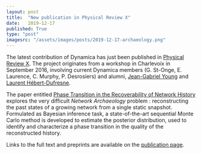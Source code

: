 ```yaml
---
layout: post
title:  "New publication in Physical Review X"
date:   2019-12-17
published: True
type: "post"
imagesrc: "/assets/images/posts/2019-12-17-archaeology.png"
---
```


The latest contribution of Dynamica has just been published in [Physical Review X](https://journals.aps.org/prx/).
The project originates from a workshop in Charlevoix in September 2016, involving
current Dynamica members (G. St-Onge, E. Laurence, C. Murphy, P. Desrosiers) and alumni, [Jean-Gabriel Young](http://www.jgyoung.ca/) and [Laurent Hébert-Dufresne](http://laurenthebertdufresne.github.io/).

The paper entitled [Phase Transition in the Recoverability of Network History](https://doi.org/10.1103/PhysRevX.9.041056) explores the very difficult *Network Archaeology* problem : reconstructing the past states of a growing network from a single static snapshot.
Formulated as Bayesian inference task, a state-of-the-art sequential Monte Carlo method is developed to estimate the posterior distribution, used to identify and characterize a phase transition in the quality of the reconstructed history.

Links to the full text and preprints are available on the [publication page](https://dynamicalab.github.io/publications.html).

